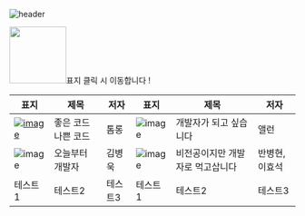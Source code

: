 ![header](https://capsule-render.vercel.app/api?type=wave&color=auto&height=300&section=header&text=Summary%20of%20Books&fontSize=90)

<img src="https://github.com/yeonji111/Summary-of-books/assets/154227258/19f21859-7edd-4de0-b24f-2b1729c3e221" width="100px" height="100px">표지 클릭 시 이동합니다 ! 

|표지|제목|저자|표지|제목|저자|
|------|---|---|------|---|---|
|<a href="https://github.com/yeonji111/Summary-of-books/blob/main/tech/%EC%A2%8B%EC%9D%80%20%EC%BD%94%EB%93%9C%20%EB%82%98%EC%81%9C%20%EC%BD%94%EB%93%9C" />![image](https://image.aladin.co.kr/product/29464/92/cover500/k422837236_1.jpg)|좋은 코드 나쁜 코드|톰롱|![image](https://image.aladin.co.kr/product/31537/44/cover500/k422832540_1.jpg)|개발자가 되고 싶습니다|앨런|
|![image](https://image.aladin.co.kr/product/28307/33/cover500/k632835709_1.jpg)|오늘부터 개발자|김병욱|![image](https://image.aladin.co.kr/product/30568/67/cover500/897050558x_1.jpg)|비전공이지만 개발자로 먹고삽니다|반병현,이효석|
|테스트1|테스트2|테스트3|테스트1|테스트2|테스트3|
